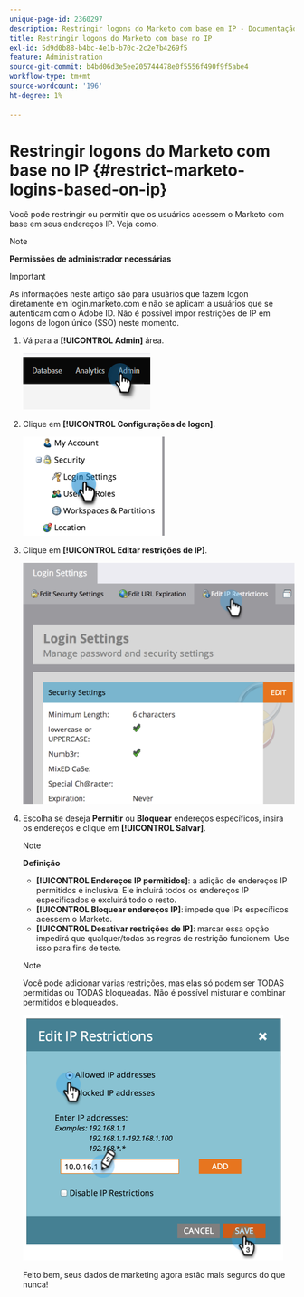 ```yaml
---
unique-page-id: 2360297
description: Restringir logons do Marketo com base em IP - Documentação do Marketo - Documentação do produto
title: Restringir logons do Marketo com base no IP
exl-id: 5d9d0b88-b4bc-4e1b-b70c-2c2e7b4269f5
feature: Administration
source-git-commit: b4bd06d3e5ee205744478e0f5556f490f9f5abe4
workflow-type: tm+mt
source-wordcount: '196'
ht-degree: 1%

---
```


# Restringir logons do Marketo com base no IP {#restrict-marketo-logins-based-on-ip}

Você pode restringir ou permitir que os usuários acessem o Marketo com base em seus endereços IP. Veja como.

>[!NOTE]
>
>**Permissões de administrador necessárias**

>[!IMPORTANT]
>
>As informações neste artigo são para usuários que fazem logon diretamente em login.marketo.com e não se aplicam a usuários que se autenticam com o Adobe ID. Não é possível impor restrições de IP em logons de logon único (SSO) neste momento.

1. Vá para a **[!UICONTROL Admin]** área.

   ![](assets/restrict-marketo-logins-based-on-ip-1.png)

1. Clique em **[!UICONTROL Configurações de logon]**.

   ![](assets/restrict-marketo-logins-based-on-ip-2.png)

1. Clique em **[!UICONTROL Editar restrições de IP]**.

   ![](assets/restrict-marketo-logins-based-on-ip-3.png)

1. Escolha se deseja **Permitir** ou **Bloquear** endereços específicos, insira os endereços e clique em **[!UICONTROL Salvar]**.

   >[!NOTE]
   >
   >**Definição**
   >
   >* **[!UICONTROL Endereços IP permitidos]**: a adição de endereços IP permitidos é inclusiva. Ele incluirá todos os endereços IP especificados e excluirá todo o resto.
   >* **[!UICONTROL Bloquear endereços IP]**: impede que IPs específicos acessem o Marketo.
   >* **[!UICONTROL Desativar restrições de IP]**: marcar essa opção impedirá que qualquer/todas as regras de restrição funcionem. Use isso para fins de teste.

   >[!NOTE]
   >
   >Você pode adicionar várias restrições, mas elas só podem ser TODAS permitidas ou TODAS bloqueadas. Não é possível misturar e combinar permitidos e bloqueados.

   ![](assets/restrict-marketo-logins-based-on-ip-4.png)

   Feito bem, seus dados de marketing agora estão mais seguros do que nunca!
